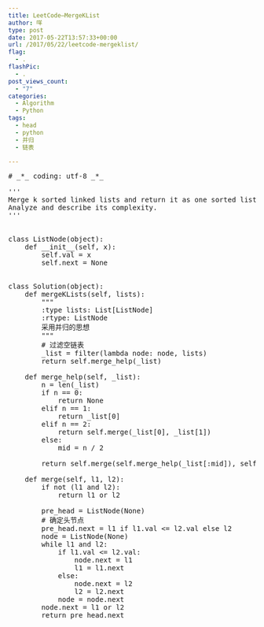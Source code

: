 ```yaml
---
title: LeetCode–MergeKList
author: 咩
type: post
date: 2017-05-22T13:57:33+00:00
url: /2017/05/22/leetcode-mergeklist/
flag:
  - .
flashPic:
  - .
post_views_count:
  - "7"
categories:
  - Algorithm
  - Python
tags:
  - head
  - python
  - 并归
  - 链表

---
```

<pre class="lang:python decode:1 " ># _*_ coding: utf-8 _*_

'''
Merge k sorted linked lists and return it as one sorted list.
Analyze and describe its complexity.
'''


class ListNode(object):
    def __init__(self, x):
        self.val = x
        self.next = None


class Solution(object):
    def mergeKLists(self, lists):
        """
        :type lists: List[ListNode]
        :rtype: ListNode
        采用并归的思想
        """
        # 过滤空链表
        _list = filter(lambda node: node, lists)
        return self.merge_help(_list)
        
    def merge_help(self, _list):
        n = len(_list)
        if n == 0:
            return None
        elif n == 1:
            return _list[0]
        elif n == 2:
            return self.merge(_list[0], _list[1])
        else:
            mid = n / 2
        
        return self.merge(self.merge_help(_list[:mid]), self.merge_help(_list[mid:]))

    def merge(self, l1, l2):
        if not (l1 and l2):
            return l1 or l2
            
        pre_head = ListNode(None)
        # 确定头节点
        pre_head.next = l1 if l1.val &lt;= l2.val else l2
        node = ListNode(None)
        while l1 and l2:
            if l1.val &lt;= l2.val:
                node.next = l1
                l1 = l1.next
            else:
                node.next = l2
                l2 = l2.next
            node = node.next
        node.next = l1 or l2
        return pre_head.next
</pre>